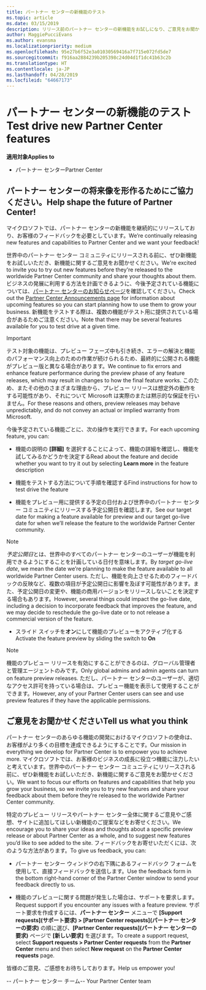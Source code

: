 ```yaml
---
title: パートナー センターの新機能のテスト
ms.topic: article
ms.date: 03/15/2019
description: リリース前のパートナー センターの新機能をお試しになり、ご意見をお聞かせください。 パートナー センターの将来像を形作るためにご協力ください。
author: MaggiePucciEvans
ms.author: evansma
ms.localizationpriority: medium
ms.openlocfilehash: 95e27b6f52e3a01030569416a7f715e072fd5de7
ms.sourcegitcommit: f916aa2884239b205398c24d04d1f1dc41b63c2b
ms.translationtype: HT
ms.contentlocale: ja-JP
ms.lasthandoff: 04/28/2019
ms.locfileid: "64667173"
---
```

# <a name="test-drive-new-partner-center-features"></a><span data-ttu-id="da813-104">パートナー センターの新機能のテスト</span><span class="sxs-lookup"><span data-stu-id="da813-104">Test drive new Partner Center features</span></span>

<span data-ttu-id="da813-105">**適用対象**</span><span class="sxs-lookup"><span data-stu-id="da813-105">**Applies to**</span></span>

- <span data-ttu-id="da813-106">パートナー センター</span><span class="sxs-lookup"><span data-stu-id="da813-106">Partner Center</span></span>

## <a name="help-shape-the-future-of-partner-center"></a><span data-ttu-id="da813-107">パートナー センターの将来像を形作るためにご協力ください。</span><span class="sxs-lookup"><span data-stu-id="da813-107">Help shape the future of Partner Center!</span></span>

<span data-ttu-id="da813-108">マイクロソフトでは、パートナー センターの新機能を継続的にリリースしており、お客様のフィードバックを必要としています。</span><span class="sxs-lookup"><span data-stu-id="da813-108">We’re continually releasing new features and capabilities to Partner Center and we want your feedback!</span></span> 

<span data-ttu-id="da813-109">世界中のパートナー センター コミュニティにリリースされる前に、ぜひ新機能をお試しいただき、新機能に関するご意見をお聞かせください。</span><span class="sxs-lookup"><span data-stu-id="da813-109">We're excited to invite you to try out new features before they're released to the worldwide Partner Center community and share your thoughts about them.</span></span> <span data-ttu-id="da813-110">ビジネスの発展に利用する方法を計画できるように、今後予定されている機能については、[パートナー センターのお知らせページ](https://partnercenter.microsoft.com/pcv/announcements)を確認してください。</span><span class="sxs-lookup"><span data-stu-id="da813-110">Check out the [Partner Center Announcements page](https://partnercenter.microsoft.com/pcv/announcements) for information about upcoming features so you can start planning how to use them to grow your business.</span></span> <span data-ttu-id="da813-111">新機能をテストする際は、複数の機能がテスト用に提供されている場合があるためご注意ください。</span><span class="sxs-lookup"><span data-stu-id="da813-111">Note that there may be several features available for you to test drive at a given time.</span></span>

> [!IMPORTANT]  
> <span data-ttu-id="da813-112">テスト対象の機能は、プレビュー フェーズ中も引き続き、エラーの解決と機能のパフォーマンス向上のための作業が続けられるため、最終的に公開される機能がプレビュー版と異なる場合があります。</span><span class="sxs-lookup"><span data-stu-id="da813-112">We continue to fix errors and enhance feature performance during the preview phase of any feature releases, which may result in changes to how the final feature works.</span></span> <span data-ttu-id="da813-113">このため、またその他のさまざまな理由から、プレビュー リリースは想定外の動作をする可能性があり、それについて Microsoft は実際のまたは黙示的な保証を行いません。</span><span class="sxs-lookup"><span data-stu-id="da813-113">For these reasons and others, preview releases may behave unpredictably, and do not convey an actual or implied warranty from Microsoft.</span></span>

<span data-ttu-id="da813-114">今後予定されている機能ごとに、次の操作を実行できます。</span><span class="sxs-lookup"><span data-stu-id="da813-114">For each upcoming feature, you can:</span></span>

- <span data-ttu-id="da813-115">機能の説明の **[詳細]** を選択することによって、機能の詳細を確認し、機能を試してみるかどうかを決定する</span><span class="sxs-lookup"><span data-stu-id="da813-115">Read about the feature and decide whether you want to try it out by selecting **Learn more** in the feature description</span></span> 

- <span data-ttu-id="da813-116">機能をテストする方法について手順を確認する</span><span class="sxs-lookup"><span data-stu-id="da813-116">Find instructions for how to test drive the feature</span></span>

- <span data-ttu-id="da813-117">機能をプレビュー用に提供する予定の日付および世界中のパートナー センター コミュニティにリリースする予定公開日を確認します。</span><span class="sxs-lookup"><span data-stu-id="da813-117">See our target date for making a feature available for preview and our target go-live date for when we’ll release the feature to the worldwide Partner Center community.</span></span>

> [!NOTE]  
>  <span data-ttu-id="da813-118">*予定公開日*とは、世界中のすべてのパートナー センターのユーザーが機能を利用できるようにすることを計画している日付を意味します。</span><span class="sxs-lookup"><span data-stu-id="da813-118">By *target go-live date*, we mean the date we’re planning to make the feature available to all worldwide Partner Center users.</span></span> <span data-ttu-id="da813-119">ただし、機能を向上させるためのフィードバックの反映など、複数の項目が予定公開日に影響を及ぼす可能性があります。また、予定公開日の変更や、機能の商用バージョンをリリースしないことを決定する場合もあります。</span><span class="sxs-lookup"><span data-stu-id="da813-119">However, several things could impact the go-live date, including a decision to incorporate feedback that improves the feature, and we may decide to reschedule the go-live date or to not release a commercial version of the feature.</span></span>  

- <span data-ttu-id="da813-120">スライド スイッチを**オン**にして機能のプレビューをアクティブ化する</span><span class="sxs-lookup"><span data-stu-id="da813-120">Activate the feature preview by sliding the switch to **On**</span></span>

> [!NOTE]  
>  <span data-ttu-id="da813-121">機能のプレビュー リリースを有効にすることができるのは、グローバル管理者と管理エージェントのみです。</span><span class="sxs-lookup"><span data-stu-id="da813-121">Only global admins and admin agents can turn on feature preview releases.</span></span> <span data-ttu-id="da813-122">ただし、パートナー センターのユーザーが、適切なアクセス許可を持っている場合は、プレビュー機能を表示して使用することができます。</span><span class="sxs-lookup"><span data-stu-id="da813-122">However, any of your Partner Center users can see and use preview features if they have the applicable permissions.</span></span>
 
## <a name="tell-us-what-you-think"></a><span data-ttu-id="da813-123">ご意見をお聞かせください</span><span class="sxs-lookup"><span data-stu-id="da813-123">Tell us what you think</span></span>

<span data-ttu-id="da813-124">パートナー センターのあらゆる機能の開発におけるマイクロソフトの使命は、お客様がより多くの目標を達成できるようにすることです。</span><span class="sxs-lookup"><span data-stu-id="da813-124">Our mission in everything we develop for Partner Center is to empower you to achieve more.</span></span> <span data-ttu-id="da813-125">マイクロソフトでは、お客様のビジネスの成長に役立つ機能に注力したいと考えています。世界中のパートナー センター コミュニティにリリースされる前に、ぜひ新機能をお試しいただき、新機能に関するご意見をお聞かせください。</span><span class="sxs-lookup"><span data-stu-id="da813-125">We want to focus our efforts on features and capabilities that help you grow your business, so we invite you to try new features and share your feedback about them before they’re released to the worldwide Partner Center community.</span></span> 

<span data-ttu-id="da813-126">特定のプレビュー リリースやパートナー センター全体に関するご意見やご感想、サイトに追加してほしい新機能のご提案などをお寄せください。</span><span class="sxs-lookup"><span data-stu-id="da813-126">We encourage you to share your ideas and thoughts about a specific preview release or about Partner Center as a whole, and to suggest new features you’d like to see added to the site.</span></span> <span data-ttu-id="da813-127">フィードバックをお寄せいただくには、次のような方法があります。</span><span class="sxs-lookup"><span data-stu-id="da813-127">To give us feedback, you can:</span></span>  

-   <span data-ttu-id="da813-128">パートナー センター ウィンドウの右下隅にあるフィードバック フォームを使用して、直接フィードバックを送信します。</span><span class="sxs-lookup"><span data-stu-id="da813-128">Use the feedback form in the bottom right-hand corner of the Partner Center window to send your feedback directly to us.</span></span> 

-   <span data-ttu-id="da813-129">機能のプレビューに関する問題が発生した場合は、サポートを要求します。</span><span class="sxs-lookup"><span data-stu-id="da813-129">Request support if you encounter any issues with a feature preview.</span></span> <span data-ttu-id="da813-130">サポート要求を作成するには、**パートナー センター** メニューで **[Support requests]\(サポート要求\) > [Partner Center requests]\(パートナー センターの要求\)** の順に選び、**[Partner Center requests]\(パートナー センターの要求\)** ページで **[新しい要求]** を選びます。</span><span class="sxs-lookup"><span data-stu-id="da813-130">To create a support request, select **Support requests > Partner Center requests** from the **Partner Center** menu and then select **New request** on the **Partner Center requests** page.</span></span>

<span data-ttu-id="da813-131">皆様のご意見、ご感想をお待ちしております。</span><span class="sxs-lookup"><span data-stu-id="da813-131">Help us empower you!</span></span>

<span data-ttu-id="da813-132">-- パートナー センター チーム</span><span class="sxs-lookup"><span data-stu-id="da813-132">-- Your Partner Center team</span></span>


